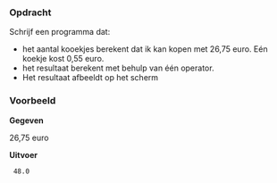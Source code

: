 ### Opdracht

Schrijf een programma dat:

- het aantal kooekjes berekent dat ik kan kopen met 26,75 euro. Eén koekje kost 0,55 euro.
- het resultaat berekent met behulp van één operator.
- Het resultaat afbeeldt op het scherm

### Voorbeeld

**Gegeven**

26,75 euro

**Uitvoer**

     48.0
